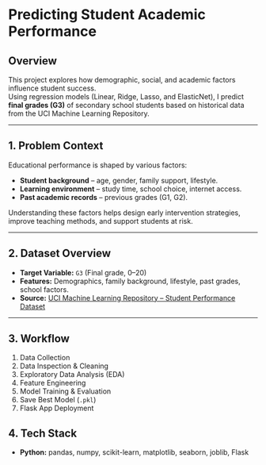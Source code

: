 # Predicting Student Academic Performance

## Overview
This project explores how demographic, social, and academic factors influence student success.  
Using regression models (Linear, Ridge, Lasso, and ElasticNet), I predict **final grades (G3)** of secondary school students based on historical data from the UCI Machine Learning Repository.

---

## 1. Problem Context
Educational performance is shaped by various factors:  
- **Student background** – age, gender, family support, lifestyle.  
- **Learning environment** – study time, school choice, internet access.  
- **Past academic records** – previous grades (G1, G2).  

Understanding these factors helps design early intervention strategies, improve teaching methods, and support students at risk.

---

## 2. Dataset Overview
- **Target Variable:** `G3` (Final grade, 0–20)
- **Features:** Demographics, family background, lifestyle, past grades, school factors.
- **Source:** [UCI Machine Learning Repository – Student Performance Dataset](https://archive.ics.uci.edu/ml/datasets/Student+Performance)

---

## 3. Workflow
1. Data Collection  
2. Data Inspection & Cleaning  
3. Exploratory Data Analysis (EDA)  
4. Feature Engineering  
5. Model Training & Evaluation  
6. Save Best Model (`.pkl`)  
7. Flask App Deployment

## 4. Tech Stack
- **Python:** pandas, numpy, scikit-learn, matplotlib, seaborn, joblib, Flask
